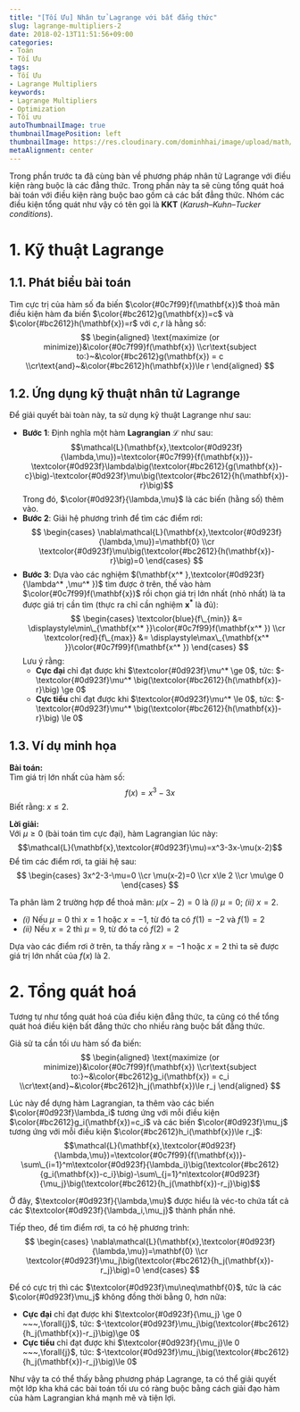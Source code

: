 ```yaml
---
title: "[Tối Ưu] Nhân tử Lagrange với bất đẳng thức"
slug: lagrange-multipliers-2
date: 2018-02-13T11:51:56+09:00
categories:
- Toán
- Tối Ưu
tags:
- Tối Ưu
- Lagrange Multipliers
keywords:
- Lagrange Multipliers
- Optimization
- Tối ưu
autoThumbnailImage: true
thumbnailImagePosition: left
thumbnailImage: https://res.cloudinary.com/dominhhai/image/upload/math/katex.png
metaAlignment: center
---
```

Trong phần trước ta đã cùng bàn về phương pháp nhân tử Lagrange với điều kiện ràng buộc là các đẳng thức. Trong phần này ta sẽ cùng tổng quát hoá bài toán với điều kiện ràng buộc bao gồm cả các bất đẳng thức. Nhóm các điều kiện tổng quát như vậy có tên gọi là **KKT** (*Karush–Kuhn–Tucker conditions*).
<!--more-->
<!--toc-->
# 1. Kỹ thuật Lagrange
## 1.1. Phát biểu bài toán
Tìm cực trị của hàm số đa biến $\color{#0c7f99}f(\mathbf{x})$ thoả mãn điều kiện hàm đa biến $\color{#bc2612}g(\mathbf{x})=c$ và $\color{#bc2612}h(\mathbf{x})=r$ với $c,r$ là hằng số:
$$
\begin{aligned}
\text{maximize (or minimize)}&\color{#0c7f99}f(\mathbf{x})
\\cr\text{subject to:}~&\color{#bc2612}g(\mathbf{x}) = c
\\cr\text{and}~&\color{#bc2612}h(\mathbf{x})\le r
\end{aligned}
$$

## 1.2. Ứng dụng kỹ thuật nhân tử Lagrange
Để giải quyết bài toàn này, ta sử dụng kỹ thuật Lagrange như sau:

* **Bước 1**: Định nghĩa một hàm **Lagrangian** $\mathcal{L}$ như sau:
$$\mathcal{L}(\mathbf{x},\textcolor{#0d923f}{\lambda,\mu})=\textcolor{#0c7f99}{f(\mathbf{x})}-\textcolor{#0d923f}\lambda\big(\textcolor{#bc2612}{g(\mathbf{x})-c}\big)-\textcolor{#0d923f}\mu\big(\textcolor{#bc2612}{h(\mathbf{x})-r}\big)$$
Trong đó, $\color{#0d923f}{\lambda,\mu}$ là các biến (hằng số) thêm vào.
* **Bước 2**: Giải hệ phương trình để tìm các điểm rơi:
$$
\begin{cases}
\nabla\mathcal{L}(\mathbf{x},\textcolor{#0d923f}{\lambda,\mu})=\mathbf{0}
\\cr
\textcolor{#0d923f}\mu\big(\textcolor{#bc2612}{h(\mathbf{x})-r}\big)=0
\end{cases}
$$
* **Bước 3**: Dựa vào các nghiệm $(\mathbf{x^* },\textcolor{#0d923f}{\lambda^* ,\mu^* })$ tìm được ở trên, thế vào hàm $\color{#0c7f99}f(\mathbf{x})$ rồi chọn giá trị lớn nhất (nhỏ nhất) là ta được giá trị cần tìm (thực ra chỉ cần nghiệm $\mathbf{x^* }$ là đủ):
$$
\begin{cases}
\textcolor{blue}{f\_{min}} &= \displaystyle\min\_{\mathbf{x^* }}\color{#0c7f99}f(\mathbf{x^* })
\\cr
\textcolor{red}{f\_{max}} &= \displaystyle\max\_{\mathbf{x^* }}\color{#0c7f99}f(\mathbf{x^* })
\end{cases}
$$
Lưu ý rằng:
  * **Cực đại** chỉ đạt được khi $\textcolor{#0d923f}\mu^* \ge 0$, tức: $-\textcolor{#0d923f}\mu^* \big(\textcolor{#bc2612}{h(\mathbf{x})-r}\big) \ge 0$
  * **Cực tiểu** chỉ đạt được khi $\textcolor{#0d923f}\mu^* \le 0$, tức: $-\textcolor{#0d923f}\mu^* \big(\textcolor{#bc2612}{h(\mathbf{x})-r}\big) \le 0$

## 1.3. Ví dụ minh họa
**Bài toán:**<br>Tìm giá trị lớn nhất của hàm số:
$$f(x)=x^3-3x$$
Biết rằng: $x\le 2$.

**Lời giải:**<br>
Với $\mu\ge 0$ (bài toán tìm cực đại), hàm Lagrangian lúc này:
$$\mathcal{L}(\mathbf{x},\textcolor{#0d923f}\mu)=x^3-3x-\mu(x-2)$$
Để tìm các điểm rơi, ta giải hệ sau:
$$
\begin{cases}
3x^2-3-\mu=0
\\cr
\mu(x-2)=0
\\cr
x\le 2
\\cr
\mu\ge 0
\end{cases}
$$

Ta phân làm 2 trường hợp để thoả mãn: $\mu(x-2)=0$ là *(i)* $\mu=0$; *(ii)* $x=2$.

* *(i)* Nếu $\mu=0$ thì $x=1$ hoặc $x=-1$, từ đó ta có $f(1)=-2$ và $f(1)=2$
* *(ii)* Nếu $x=2$ thì $\mu=9$, từ đó ta có $f(2)=2$

Dựa vào các điểm rơi ở trên, ta thấy rằng $x=-1$ hoặc $x=2$ thì ta sẽ được giá trị lớn nhất của $f(x)$ là 2.

# 2. Tổng quát hoá
Tương tự như tổng quát hoá của điều kiện đẳng thức, ta cũng có thể tổng quát hoá điều kiện bất đẳng thức cho nhiều ràng buộc bất đẳng thức.

Giả sử ta cần tối ưu hàm số đa biến:
$$
\begin{aligned}
\text{maximize (or minimize)}&\color{#0c7f99}f(\mathbf{x})
\\cr\text{subject to:}~&\color{#bc2612}g_i(\mathbf{x}) = c_i
\\cr\text{and}~&\color{#bc2612}h_j(\mathbf{x})\le r_j
\end{aligned}
$$

Lúc này để dựng hàm Lagrangian, ta thêm vào các biến $\color{#0d923f}\lambda_i$ tương ứng với mỗi điều kiện $\color{#bc2612}g_i(\mathbf{x})=c_i$ và các biến $\color{#0d923f}\mu_j$ tương ứng với mỗi điều kiện $\color{#bc2612}h_i(\mathbf{x})\le r_j$:
$$\mathcal{L}(\mathbf{x},\textcolor{#0d923f}{\lambda,\mu})=\textcolor{#0c7f99}{f(\mathbf{x})}-\sum\_{i=1}^m\textcolor{#0d923f}{\lambda_i}\big(\textcolor{#bc2612}{g_i(\mathbf{x})-c_i}\big)-\sum\_{j=1}^n\textcolor{#0d923f}{\mu_j}\big(\textcolor{#bc2612}{h_j(\mathbf{x})-r_j}\big)$$

Ở đây, $\textcolor{#0d923f}{\lambda,\mu}$ được hiểu là véc-to chứa tất cả các $\textcolor{#0d923f}{\lambda_i,\mu_j}$ thành phần nhé.

Tiếp theo, để tìm điểm rơi, ta có hệ phương trình:
$$
\begin{cases}
\nabla\mathcal{L}(\mathbf{x},\textcolor{#0d923f}{\lambda,\mu})=\mathbf{0}
\\cr
\textcolor{#0d923f}\mu_j\big(\textcolor{#bc2612}{h_j(\mathbf{x})-r_j}\big)=0
\end{cases}
$$

Để có cực trị thì các $\textcolor{#0d923f}\mu\neq\mathbf{0}$, tức là các $\color{#0d923f}\mu_j$ không đồng thời bằng $0$, hơn nữa:

* **Cực đại** chỉ đạt được khi $\textcolor{#0d923f}{\mu_j} \ge 0 ~~~,\forall{j}$, tức: $-\textcolor{#0d923f}\mu_j\big(\textcolor{#bc2612}{h_j(\mathbf{x})-r_j}\big)\ge 0$
* **Cực tiểu** chỉ đạt được khi $\textcolor{#0d923f}{\mu_j}\le 0 ~~~,\forall{j}$, tức: $-\textcolor{#0d923f}\mu_j\big(\textcolor{#bc2612}{h_j(\mathbf{x})-r_j}\big)\le 0$

Như vậy ta có thể thấy bằng phương pháp Lagrange, ta có thể giải quyết một lớp kha khá các bài toán tối ưu có ràng buộc bằng cách giải đạo hàm của hàm Lagrangian khá mạnh mẽ và tiện lợi.
